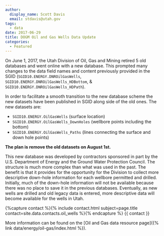 ```yaml
---
author:
  display_name: Scott Davis
  email: stdavis@utah.gov
tags:
  - data
date: 2017-06-29
title: DOGM Oil and Gas Wells Data Update
categories:
  - Featured
---
```


On June 1, 2017, the Utah Division of Oil, Gas and Mining retired 5 old databases and went online with a new database. This prompted many changes to the data field names and content previously provided in the SGID (`SGID10.ENERGY.DNROilGasWells`, `SGID10.ENERGY.DNROilGasWells_HDBottom`, & `SGID10.ENERGY.DNROilGasWells_HDPath`).

In order to facilitate a smooth transition to the new database scheme the new datasets have been published in SGID along side of the old ones. The new datasets are:
- `SGID10.ENERGY.OilGasWells` (surface location)
- `SGID10.ENERGY.OilGasWells_DownHoles` (wellbore points including the bottom)
- `SGID10.ENERGY.OilGasWells_Paths` (lines connecting the surface and down hole points)

**The plan is remove the old datasets on August 1st.**

This new database was developed by contractors sponsored in part by the U.S. Department of Energy and the Ground Water Protection Council. The structure is much more complex than what was used in the past. The benefit is that it provides for the opportunity for the Division to collect more descriptive down-hole information for each wellbore permitted and drilled. Initially, much of the down-hole information will not be available because there was no place to save it in the previous databases. Eventually, as new wells are drilled and old legacy data is entered, more descriptive data will become available for the wells in Utah.

{%capture contact %}{% include contact.html subject=page.title contact=site.data.contacts.oil_wells %}{% endcapture %}
{{ contact }}

More information can be found on the [Oil and Gas data resource page]({% link data/energy/oil-gas/index.html %}).
